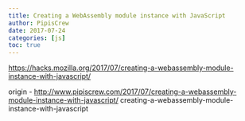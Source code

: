 ```yaml
---
title: Creating a WebAssembly module instance with JavaScript
author: PipisCrew
date: 2017-07-24
categories: [js]
toc: true
---
```


https://hacks.mozilla.org/2017/07/creating-a-webassembly-module-instance-with-javascript/

origin - http://www.pipiscrew.com/2017/07/creating-a-webassembly-module-instance-with-javascript/ creating-a-webassembly-module-instance-with-javascript